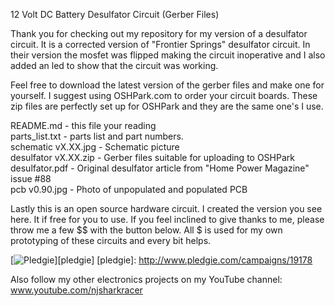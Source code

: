 12 Volt DC Battery Desulfator Circuit (Gerber Files)

Thank you for checking out my repository for my version of a desulfator circuit.  It is a corrected version of "Frontier Springs" desulfator circuit.  In their version the mosfet was flipped making the circuit inoperative and I also added an led to show that the circuit was working.  

Feel free to download the latest version of the gerber files and make one for yourself.  I suggest using OSHPark.com to order your circuit boards.  These zip files are perfectly set up for OSHPark and they are the same one's I use.  

README.md - this file your reading  
parts_list.txt - parts list and part numbers.  
schematic vX.XX.jpg - Schematic picture  
desulfator vX.XX.zip - Gerber files suitable for uploading to OSHPark  
desulfator.pdf - Original desulfator article from "Home Power Magazine" issue #88  
pcb v0.90.jpg - Photo of unpopulated and populated PCB  

Lastly this is an open source hardware circuit.  I created the version you see here.  It if free for you to use.  If you feel inclined to give thanks to me, please throw me a few $$ with the button below.  All $ is used for my own prototyping of these circuits and every bit helps.

[![Pledgie](http://www.pledgie.com/campaigns/19178.png)][pledgie]
[pledgie]: http://www.pledgie.com/campaigns/19178

Also follow my other electronics projects on my YouTube channel:  www.youtube.com/njsharkracer
